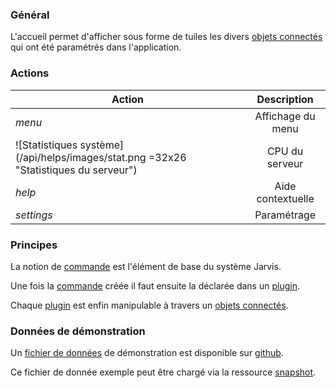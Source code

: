 ### Général

L'accueil permet d'afficher sous forme de tuiles les divers [objets connectés](#/iots) qui ont été paramétrés dans l'application.

### Actions

| Action                                 | Description               |
| -------------------------------------- |:-------------------------:|
| <i class="help-icons">menu</i>         | Affichage du menu         |
| ![Statistiques système](/api/helps/images/stat.png =32x26 "Statistiques du serveur") | CPU du serveur |
| <i class="help-icons">help</i>         | Aide contextuelle         |
| <i class="help-icons">settings</i>     | Paramétrage               |

### Principes

La notion de [commande](#/commands) est l'élément de base du système Jarvis.

Une fois la [commande](#/commands) créée il faut ensuite la déclarée dans un [plugin](#/plugins).

Chaque [plugin](#/plugins) est enfin manipulable à travers un [objets connectés](#/iots).

### Données de démonstration

Un [fichier de données](https://snap-ci.com/buildartifacts/green/52740/defaultPipeline/106/install/1/jarvis-core/jarvis-core-server/src/test/resources/sample.json?archived=true) de démonstration est disponible sur [github](https://github.com/yroffin/jarvis).

Ce fichier de donnée exemple peut être chargé via la ressource [snapshot](#/snapshots).
